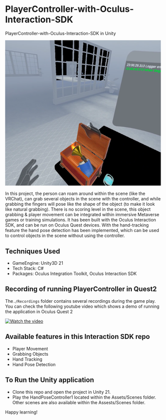 # PlayerController-with-Oculus-Interaction-SDK

 PlayerController-with-Oculus-Interaction-SDK in Unity

<img src="https://github.com/saha0073/PlayerController-with-Oculus-Interaction-SDK/blob/main/Capture.png" width="750">

In this project, the person can roam around within the scene (like the VRChat), can grab several objects in the scene with the controller, and while grabbing the fingers will pose like the shape of the object (to make it look like natural grabbing). There is no scoring level in the scene, this object grabbing & player movement can be integrated within immersive Metaverse games or training simulations. It has been built with the Oculus Interaction SDK, and can be run on Oculus Quest devices. With the hand-tracking feature the hand pose detection has been implemented, which can be used to control objects in the scene without using the controller.

## Techniques Used
* GameEngine: Unity3D 21
* Tech Stack: C#
* Packages: Oculus Integration Toolkit, Oculus Interaction SDK

## Recording of running PlayerController in Quest2
The`./Recordings` folder contains several recordings during the game play. You can check the following youtube video which shows a demo of running the application in Oculus Quest 2

[![Watch the video](https://yt-embed.live/embed?v=rboEw4p-35U)](https://www.youtube.com/watch?v=rboEw4p-35U "Watch the video")

## Available features in this Interaction SDK repo
* Player Movement
* Grabbing Objects
* Hand Tracking
* Hand Pose Detection

## To Run the Unity application
* Clone this repo and open the project in Unity 21.
* Play the HandPoseController1 located within the Assets/Scenes folder. Other scenes are also available within the Assests/Scenes folder.

Happy learning!
